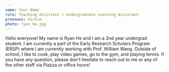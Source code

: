```yaml
---
name: Your Name
role: Teaching Assistant / Undergraduate Learning Assistant
pronouns: he/him
photo: ryan_he.jpg
---
```


Hello everyone! My name is Ryan He and I am a 2nd year undergrad student. I am currently a part of the Early Research Scholars Program (ERSP) where I am currently working with Prof. William Wang.
Outside of school, I like to cook, play video games, go to the gym, and playing tennis. 
If you have any question, please don't hesitate to reach out to me or any of the other staff via Piazza or office hours!
